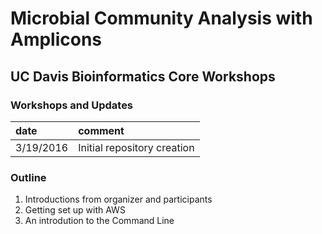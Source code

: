 # Microbial Community Analysis with Amplicons

## UC Davis Bioinformatics Core Workshops

### Workshops and Updates

date | comment
:--- | :---
3/19/2016 | Initial repository creation


### Outline
1. Introductions from organizer and participants
2. Getting set up with AWS
3. An introdution to the Command Line